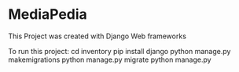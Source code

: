 # MediaPedia
This Project was created with Django Web frameworks 

To run this project: 
cd inventory 
pip install django 
python manage.py makemigrations 
python manage.py migrate 
python manage.py 
